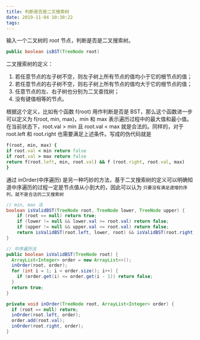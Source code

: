 ```yaml
---
title: 判断是否是二叉搜索树
date: 2019-11-04 10:30:22
tags: 
---
```


输入一个二叉树的 root 节点，判断是否是二叉搜索树。

```java
public boolean isBST(TreeNode root)
```

二叉搜索树的定义：
1. 若任意节点的左子树不空，则左子树上所有节点的值均小于它的根节点的值；
2. 若任意节点的右子树不空，则右子树上所有节点的值均大于它的根节点的值；
3. 任意节点的左、右子树也分别为二叉查找树；
4. 没有键值相等的节点。

根据这个定义，比如有个函数 f(root) 用作判断是否是 BST，那么这个函数进一步可以定义为 f(root, min, max)，min 和 max 表示遍历过程中的最大值和最小值。在当前状态下，root.val > min 且 root.val < max 就是合法的。同样的，对于 root.left 和 root.right 也需要满足上述条件。写成的伪代码就是
```ruby
f(root, min, max) {
if root.val < min return false
if root.val > max return false
return f(root.left, min, root.val) && f (root.right, root.val, max)
}
```

通过 inOrder(中序遍历) 是另一种巧妙的方法，基于二叉搜索树的定义可以明确知道中序遍历的过程一定是节点值从小到大的，因此可以认为 `只要没有满足递增的序列，就不是合法的二叉搜索树`

```java
// min, max 法
boolean isValidBST(TreeNode root, TreeNode lower, TreeNode upper) {
    if (root == null) return true;
    if (lower != null && lower.val >= root.val) return false;
    if (upper != null && upper.val <= root.val) return false;
    return isValidBST(root.left, lower, root) && isValidBST(root.right, root, upper);
}

// 中序遍历法
public boolean isValidBST(TreeNode root) {
  ArrayList<Integer> order = new ArrayList<>();
  inOrder(root, order);
  for (int i = 1; i < order.size(); i++) {
    if (order.get(i) <= order.get(i - 1)) return false;
  }
  return true;
}

private void inOrder(TreeNode root, ArrayList<Integer> order) {
  if (root == null) return;
  inOrder(root.left, order);
  order.add(root.val);
  inOrder(root.right, order);
}
```